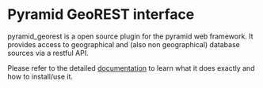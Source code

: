 Pyramid GeoREST interface
=========================

pyramid_georest is a open source plugin for the pyramid web framework. It provides access to geographical
and (also non geographical) database sources via a restful API.

Please refer to the detailed [documentation](https://vvmruder.github.io/pyramid_georest/doc/ 'documentation')
to learn what it does exactly and how to install/use it.
